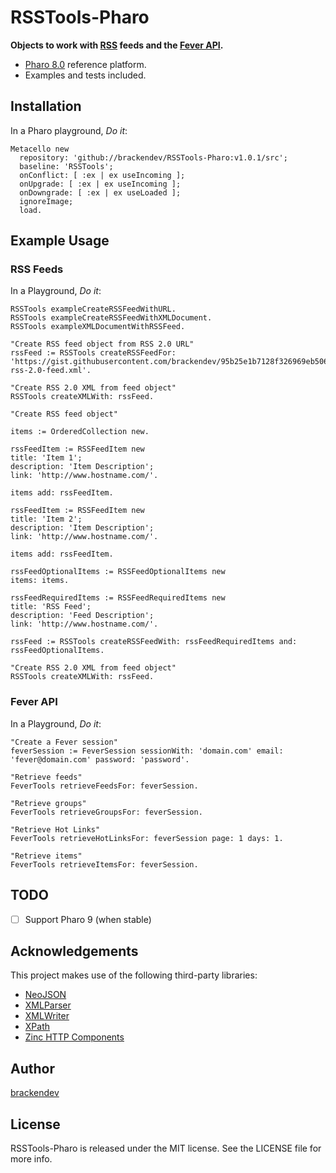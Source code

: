 RSSTools-Pharo
==============

**Objects to work with [RSS](https://en.wikipedia.org/wiki/RSS) feeds and the [Fever API](https://feedafever.com/api).**

* [Pharo 8.0](https://www.pharo.org/) reference platform.
* Examples and tests included.

## Installation

In a Pharo playground, _Do it_:

```smalltalk
Metacello new 
  repository: 'github://brackendev/RSSTools-Pharo:v1.0.1/src';
  baseline: 'RSSTools';
  onConflict: [ :ex | ex useIncoming ];
  onUpgrade: [ :ex | ex useIncoming ];
  onDowngrade: [ :ex | ex useLoaded ];
  ignoreImage;
  load.
```

## Example Usage

### RSS Feeds

In a Playground, _Do it_:

```smalltalk
RSSTools exampleCreateRSSFeedWithURL.
RSSTools exampleCreateRSSFeedWithXMLDocument.
RSSTools exampleXMLDocumentWithRSSFeed.
```

```smalltalk
"Create RSS feed object from RSS 2.0 URL"
rssFeed := RSSTools createRSSFeedFor: 'https://gist.githubusercontent.com/brackendev/95b25e1b7128f326969eb5060f5d591c/raw/f7978c779bcb00aaa5a6551936e2387590cb303f/sample-rss-2.0-feed.xml'.

"Create RSS 2.0 XML from feed object"
RSSTools createXMLWith: rssFeed.
```

```smalltalk
"Create RSS feed object"

items := OrderedCollection new.

rssFeedItem := RSSFeedItem new 
title: 'Item 1';
description: 'Item Description';
link: 'http://www.hostname.com/'.

items add: rssFeedItem.

rssFeedItem := RSSFeedItem new 
title: 'Item 2';
description: 'Item Description';
link: 'http://www.hostname.com/'.

items add: rssFeedItem.

rssFeedOptionalItems := RSSFeedOptionalItems new 
items: items.

rssFeedRequiredItems := RSSFeedRequiredItems new 
title: 'RSS Feed';
description: 'Feed Description';
link: 'http://www.hostname.com/'.

rssFeed := RSSTools createRSSFeedWith: rssFeedRequiredItems and: rssFeedOptionalItems.

"Create RSS 2.0 XML from feed object"
RSSTools createXMLWith: rssFeed.
```

### Fever API

In a Playground, _Do it_:

```smalltalk
"Create a Fever session"
feverSession := FeverSession sessionWith: 'domain.com' email: 'fever@domain.com' password: 'password'.

"Retrieve feeds"
FeverTools retrieveFeedsFor: feverSession.

"Retrieve groups"
FeverTools retrieveGroupsFor: feverSession.

"Retrieve Hot Links"
FeverTools retrieveHotLinksFor: feverSession page: 1 days: 1.

"Retrieve items"
FeverTools retrieveItemsFor: feverSession.
```

## TODO

- [ ] Support Pharo 9 (when stable)

## Acknowledgements

This project makes use of the following third-party libraries:

* [NeoJSON](https://github.com/svenvc/NeoJSON)
* [XMLParser](https://github.com/pharo-contributions/XML-XMLParser)
* [XMLWriter](https://github.com/pharo-contributions/XML-XMLWriter)
* [XPath](https://github.com/pharo-contributions/XML-XPath)
* [Zinc HTTP Components](https://github.com/svenvc/zinc)

## Author

[brackendev](https://www.github.com/brackendev)

## License

RSSTools-Pharo is released under the MIT license. See the LICENSE file for more info.
